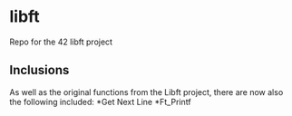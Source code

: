 # libft
Repo for the 42 libft project

## Inclusions
As well as the original functions from the Libft project, there are now also the following included:
*Get Next Line
*Ft_Printf
